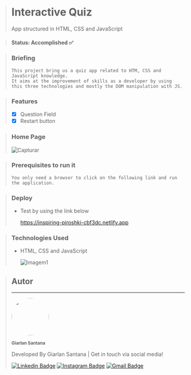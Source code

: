 > # Interactive Quiz
> App structured in HTML, CSS and JavaScript

> #### Status: Accomplished ✅

> ### Briefing
>     This project bring us a quiz app related to HTM, CSS and JavaScript knowledge.
>     It aims at the improvement of skills as a developer by using this three technologies and mostly the DOM manipulation with JS.

> ### Features
> - [X] Question Field
> - [X] Restart button

> ### Home Page
> ![Capturar](https://user-images.githubusercontent.com/108962578/234414102-64067fee-eee2-456d-ad80-329a1cfdbc73.PNG)

> ### Prerequisites to run it
>     You only need a browser to click on the following link and run the application.

> ### Deploy
> * Test by using the link below
> 
>   https://inspiring-piroshki-cbf3dc.netlify.app


> ### Technologies Used
> * HTML, CSS and JavaScript
>
>   ![Imagem1](https://user-images.githubusercontent.com/108962578/232353877-d3f14d59-7605-4d3f-9822-d5762758a31f.png)

> ## Autor
> ---
> <a href="https://www.instagram.com/santana.fsd/">
> <img style="border-radius: 50%;" src="https://user-images.githubusercontent.com/108962578/231322748-dab2928a-a426-453c-9f2a-23d6b6bc104d.png" width="100px;" alt=""/></a>
>
> <sub><b>Giarlan Santana</b></sub></a></a>
>
> Developed By Giarlan Santana | Get in touch via social media!
>
> [![Linkedin Badge](https://img.shields.io/badge/-Giarlan-blue?style=flat-square&logo=Linkedin&logoColor=white&link=https://www.linkedin.com/in/giarlan-santana-367022152/)](https://www.linkedin.com/in/giarlan-santana-367022152/)
> [![Instagram Badge](https://img.shields.io/badge/-Giarlan-CE59CE?style=flat-square&logo=Instagram&logoColor=white&link=https://www.instagram.com/santana.fsd/)](https://www.instagram.com/santana.fsd/)
> [![Gmail Badge](https://img.shields.io/badge/-giarlansilva@gmail.com-EA4335?style=flat-square&logo=Gmail&logoColor=white&link=mailto:giarlansilva@gmail.com)](mailto:giarlansilva@gmail.com)
